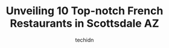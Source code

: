 ---
layout: ampstory
image: https://i0.wp.com/www.depkes.org/wp-content/uploads/2023/06/french-restaurants-0-in-scottsdale-az-1685874556.jpeg?resize=640,853
author: techidn
featured: false
description: Discover the impressive array of French Restaurants options in Scottsdale AZ, where you can find 10 of the largest French Restaurants establishments in the area. From renowned classics to hi
title: Unveiling 10 Top-notch French Restaurants in Scottsdale AZ
cover:
   title: Unveiling 10 Top-notch French Restaurants in Scottsdale AZ
   subtitle: Rickpate
   background: https://www.depkes.org/wp-content/uploads/2023/06/french-restaurants-0-in-scottsdale-az-1685874556.jpeg

pages: 
 - layout: thirds
   top: <h1>#1 Zinc Bistro</h1>
   bottom: "<p>Love this restaurant! Ive been dying to try it and we finally went. Its a perfect French Bistro feel. Its much bigger inside than youd expect. Love the back s</p>"
   background: https://www.depkes.org/wp-content/uploads/2023/06/french-restaurants-1-in-scottsdale-az-1685874557.jpeg
   backgroundblur: true
 - layout: thirds
   top: <h1>#2 Merci French Cafe</h1>
   bottom: "<p>A lovely French cafe with a casual setting. We went for brunch. Both our breakfast were delicious-mushroom quiche and eggs Benedict with smoked salmon. Portion size was g</p>"
   background: https://www.depkes.org/wp-content/uploads/2023/06/french-restaurants-2-in-scottsdale-az-1685874557.jpeg
   cta:
      link: https://www.depkes.org/blog/unveiling-10-top-notch-french-restaurants-in-scottsdale-az/
      text: Unveiling 10 Top-notch French Restaurants in Scottsdale AZ
 - layout: thirds
   top: <h1>#3 The House Brasserie</h1>
   bottom: "<p>6936 E Main St, Scottsdale, AZ 85251, United States</p>"
   background: https://www.depkes.org/wp-content/uploads/2023/06/french-restaurants-3-in-scottsdale-az-1685874557.jpeg
   cta:
      link: https://www.depkes.org/blog/unveiling-10-top-notch-french-restaurants-in-scottsdale-az/
      text: Unveiling 10 Top-notch French Restaurants in Scottsdale AZ
 - layout: thirds
   top: <h1>#4 Francine restaurant</h1>
   bottom: "<p>4710 N Goldwater Blvd, Scottsdale, AZ 85251, United States</p>"
   background: https://images.unsplash.com/photo-1608411404720-c8f0417bcdba?ixlib=rb-4.0.3&ixid=MnwxMjA3fDB8MHxwaG90by1wYWdlfHx8fGVufDB8fHx8&auto=format&fit=crop&w=640&h=853&q=80
   cta:
      link: https://www.depkes.org/blog/unveiling-10-top-notch-french-restaurants-in-scottsdale-az/
      text: Unveiling 10 Top-notch French Restaurants in Scottsdale AZ
 - layout: thirds
   top: <h1>#5 Café Paris</h1>
   bottom: "<p>15125 N Hayden Rd, Scottsdale, AZ 85260, United States</p>"
   background: https://images.unsplash.com/photo-1541356665065-22676f35dd40?ixlib=rb-4.0.3&ixid=MnwxMjA3fDB8MHxwaG90by1wYWdlfHx8fGVufDB8fHx8&auto=format&fit=crop&w=640&h=853&q=80
   cta:
      link: https://www.depkes.org/blog/unveiling-10-top-notch-french-restaurants-in-scottsdale-az/
      text: Unveiling 10 Top-notch French Restaurants in Scottsdale AZ
 - layout: thirds
   top: <h1>#6 Zinqué</h1>
   bottom: "<p>4712 N Goldwater Blvd Suite 110, Scottsdale, AZ 85251, United States</p>"
   background: https://images.unsplash.com/photo-1533998839656-76f5e4b2bccb?ixlib=rb-4.0.3&ixid=MnwxMjA3fDB8MHxwaG90by1wYWdlfHx8fGVufDB8fHx8&auto=format&fit=crop&w=640&h=853&q=80
   cta:
      link: https://www.depkes.org/blog/unveiling-10-top-notch-french-restaurants-in-scottsdale-az/
      text: Unveiling 10 Top-notch French Restaurants in Scottsdale AZ
 - layout: thirds
   top: <h1>#7 The Mick Brasserie</h1>
   bottom: "<p>9719 N Hayden Rd, Scottsdale, AZ 85258, United States</p>"
   background: https://images.unsplash.com/photo-1608501821300-4f99e58bba77?ixlib=rb-4.0.3&ixid=MnwxMjA3fDB8MHxwaG90by1wYWdlfHx8fGVufDB8fHx8&auto=format&fit=crop&w=640&h=853&q=80
   cta:
      link: https://www.depkes.org/blog/unveiling-10-top-notch-french-restaurants-in-scottsdale-az/
      text: Unveiling 10 Top-notch French Restaurants in Scottsdale AZ
 - layout: thirds
   middle: Continue reading...
   background: https://images.unsplash.com/photo-1518640467707-6811f4a6ab73?ixlib=rb-4.0.3&ixid=MnwxMjA3fDB8MHxwaG90by1wYWdlfHx8fGVufDB8fHx8&auto=format&fit=crop&w=640&h=853&q=80
   cta:
      link: https://www.depkes.org/blog/unveiling-10-top-notch-french-restaurants-in-scottsdale-az/
      text: Unveiling 10 Top-notch French Restaurants in Scottsdale AZ
      
---